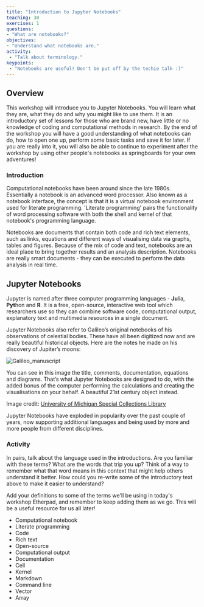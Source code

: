 ```yaml
---
title: "Introduction to Jupyter Notebooks"
teaching: 30
exercises: 1
questions:
- "What are notebooks?"
objectives:
- "Understand what notebooks are."
activity:
 - "Talk about terminology."
keypoints:
 - "Notebooks are useful! Don't be put off by the techie talk :)"
---
```


## Overview

This workshop will introduce you to Jupyter Notebooks. You will learn what they are, what they do and why you might like to use them. It is an introductory set of lessons for those who are brand new, have little or no knowledge of coding and computational methods in research. By the end of the workshop you will have a good understanding of what notebooks can do, how to open one up, perform some basic tasks and save it for later. If you are really into it, you will also be able to continue to experiment after the workshop by using other people's notebooks as springboards for your own adventures!

### Introduction

Computational notebooks have been around since the late 1980s. Essentially a notebook is an advanced word processor. Also known as a notebook interface, the concept is that it is a virtual notebook environment used for literate programming. 'Literate programming' pairs the functionality of word processing software with both the shell and kernel of that notebook's programming language. 

Notebooks are documents that contain both code and rich text elements, such as links, equations and different ways of visualising data via graphs, tables and figures. Because of the mix of code and text, notebooks are an ideal place to bring together results and an analysis description. Notebooks are really smart documents - they can be executed to perform the data analysis in real time.

## Jupyter Notebooks

Jupyter is named after three computer programming languages - **Ju**lia, **Pyt**hon and **R**. It is a free, open-source, interactive web tool  which researchers use so they can combine software code, computational output, explanatory text and multimedia resources in a single document. 

Jupyter Notebooks also refer to Galileo’s original notebooks of his observations of celestial bodies. These have all been digitized now and are really beautiful historical objects. Here are the notes he made on his discovery of Jupiter’s moons: 

![Galileo_manuscript](https://user-images.githubusercontent.com/48195568/62598083-48ef0d80-b927-11e9-9984-335d87bf1bb0.png)


You can see in this image the title, comments, documentation, equations and diagrams. That’s what Jupyter Notebooks are designed to do, with the added bonus of the computer performing the calculations and creating the visualisations on your behalf. A beautiful 21st century object instead.

Image credit: [University of Michigan Special Collections Library](https://www.lib.umich.edu/special-collections-research-center/galileo-manuscript) 

Jupyter Notebooks have exploded in popularity over the past couple of years, now supporting additional languages and being used by more and more people from different disciplines.

### Activity

In pairs, talk about the language used in the introductions. Are you familiar with these terms? What are the words that trip you up? Think of a way to remember what that word means in this context that might help others understand it better. How could you re-write some of the introductory text above to make it easier to understand?

Add your definitions to some of the terms we'll be using in today's workshop Etherpad, and remember to keep adding them as we go. This will be a useful resource for us all later!

 - Computational notebook 
 - Literate programming
 - Code
 - Rich text
 - Open-source
 - Computational output
 - Documentation
 - Cell
 - Kernel
 - Markdown
 - Command line
 - Vector
 - Array 
